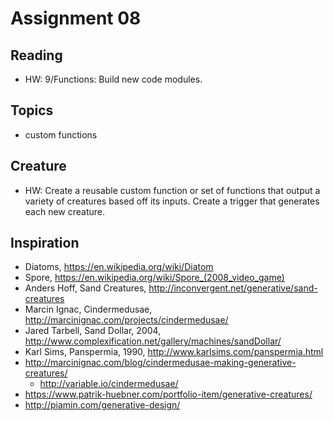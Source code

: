 # Assignment 08

## Reading
- HW: 9/Functions: Build new code modules.

## Topics
- custom functions


## Creature
- HW: Create a reusable custom function or set of functions that output a variety of creatures based off its inputs. Create a trigger that generates each new creature. 

## Inspiration
- Diatoms, https://en.wikipedia.org/wiki/Diatom 
- Spore, https://en.wikipedia.org/wiki/Spore_(2008_video_game) 
- Anders Hoff, Sand Creatures, http://inconvergent.net/generative/sand-creatures 
- Marcin Ignac, Cindermedusae, http://marcinignac.com/projects/cindermedusae/
- Jared Tarbell, Sand Dollar, 2004, http://www.complexification.net/gallery/machines/sandDollar/ 
- Karl Sims, Panspermia, 1990, http://www.karlsims.com/panspermia.html
- http://marcinignac.com/blog/cindermedusae-making-generative-creatures/
  - http://variable.io/cindermedusae/
- https://www.patrik-huebner.com/portfolio-item/generative-creatures/
- http://piamin.com/generative-design/
